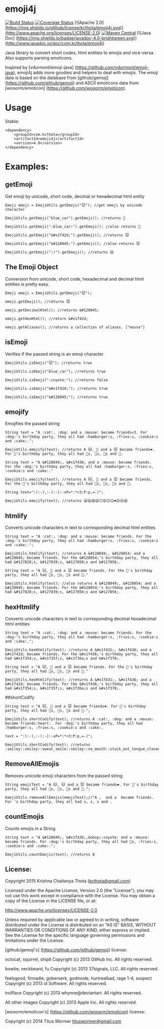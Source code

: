 emoji4j
=============

[![Build Status](https://img.shields.io/travis/kcthota/emoji4j/master.svg)](https://travis-ci.org/kcthota/emoji4j)
[![Coverage Status](https://img.shields.io/coveralls/kcthota/emoji4j/master.svg)](https://coveralls.io/r/kcthota/emoji4j?branch=master)
[![Apache 2.0] (https://img.shields.io/github/license/kcthota/emoji4j.svg)] (http://www.apache.org/licenses/LICENSE-2.0)
[![Maven Central](https://maven-badges.herokuapp.com/maven-central/com.kcthota/emoji4j/badge.svg)](https://maven-badges.herokuapp.com/maven-central/com.kcthota/emoji4j)
[![Java Doc] (https://img.shields.io/badge/javadoc-4.0-brightgreen.svg)] (http://www.javadoc.io/doc/com.kcthota/emoji4j)

Java library to convert short codes, html entities to emojis and vice-versa. Also supports parsing emoticons.

Inspired by [vdurmont/emoji-java] (https://github.com/vdurmont/emoji-java), emoji4j adds more goodies and helpers to deal with emojis. The emoji data is based on the database from [github/gemoji] (https://github.com/github/gemoji) and ASCII emoticons data from [wooorm/emoticon] (https://github.com/wooorm/emoticon).

# Usage

Stable:

```
<dependency>
	<groupId>com.kcthota</groupId>
	<artifactId>emoji4j</artifactId>
	<version>4.0</version>
</dependency>
```

<!--
Latest Snapshot:
```
<dependency>
	<groupId>com.kcthota</groupId>
	<artifactId>emoji4j</artifactId>
	<version>3.0-SNAPSHOT</version>
</dependency>
```
-->

# Examples:

## getEmoji

Get emoji by unicode, short code, decimal or hexadecimal html entity

```
Emoji emoji = EmojiUtils.getEmoji("🐭"); //get emoji by unicode character

EmojiUtils.getEmoji("blue_car").getEmoji(); //returns 🚙

EmojiUtils.getEmoji(":blue_car:").getEmoji(); //also returns 🚙

EmojiUtils.getEmoji("&#x1f42d;").getEmoji(); //returns 🐭

EmojiUtils.getEmoji("&#128045;").getEmoji(); //also returns 🐭

EmojiUtils.getEmoji(":)").getEmoji(); //returns 😃

```

## The Emoji Object

Conversion from unicode, short code, hexadecimal and decimal html entities is pretty easy.

```
Emoji emoji = EmojiUtils.getEmoji("🐭");

emoji.getEmoji(); //returns 🐭

emoji.getDecimalHtml(); //returns &#128045;

emoji.getHexHtml(); //return &#x1f42d;

emoji.getAliases(); //returns a collection of aliases. ["mouse"]

```

## isEmoji

Verifies if the passed string is an emoji character

```
EmojiUtils.isEmoji("🐭"); //returns true

EmojiUtils.isEmoji("blue_car"); //returns true

EmojiUtils.isEmoji(":coyote:"); //returns false

EmojiUtils.isEmoji("&#x1f42d;"); //returns true

EmojiUtils.isEmoji("&#128045;"); //returns true

```

## emojify

Emojifies the passed string

```
String text = "A :cat:, :dog: and a :mouse: became friends<3. For :dog:'s birthday party, they all had :hamburger:s, :fries:s, :cookie:s and :cake:.";

EmojiUtils.emojify(text); //returns A 🐱, 🐶 and a 🐭 became friends❤️. For 🐶's birthday party, they all had 🍔s, 🍟s, 🍪s and 🍰.

String text = "A &#128049;, &#x1f436; and a :mouse: became friends. For the :dog:'s birthday party, they all had :hamburger:s, :fries:s, :cookie:s and :cake:."

EmojiUtils.emojify(text); //returns A 🐱, 🐶 and a 🐭 became friends. For the 🐶's birthday party, they all had 🍔s, 🍟s, 🍪s and 🍰.

String text=":):-),:-):-]:-xP=*:*<3:P:p,=-)";

EmojiUtils.emojify(text); //returns 😃😃😅😃😶😝😗😗❤️😛😛😅

```

## htmlify
Converts unicode characters in text to corresponding decimal html entities

```
String text = "A :cat:, :dog: and a :mouse: became friends. For the :dog:'s birthday party, they all had :hamburger:s, :fries:s, :cookie:s and :cake:.";

EmojiUtils.htmlify(text); //returns A &#128049;, &#128054; and a &#128045; became friends. For the &#128054;'s birthday party, they all had &#127828;s, &#127839;s, &#127850;s and &#127856;.

String text = "A 🐱, 🐶 and a 🐭 became friends. For the 🐶's birthday party, they all had 🍔s, 🍟s, 🍪s and 🍰."

EmojiUtils.htmlify(text); //also returns A &#128049;, &#128054; and a &#128045; became friends. For the &#128054;'s birthday party, they all had &#127828;s, &#127839;s, &#127850;s and &#127856;.

```

## hexHtmlify

Converts unicode characters in text to corresponding decimal hexadecimal html entities

```
String text = "A :cat:, :dog: and a :mouse: became friends. For the :dog:'s birthday party, they all had :hamburger:s, :fries:s, :cookie:s and :cake:.";

EmojiUtils.hexHtmlify(text); //returns A &#x1f431;, &#x1f436; and a &#x1f42d; became friends. For the &#x1f436;'s birthday party, they all had &#x1f354;s, &#x1f35f;s, &#x1f36a;s and &#x1f370;.

String text = "A 🐱, 🐶 and a 🐭 became friends. For the 🐶's birthday party, they all had 🍔s, 🍟s, 🍪s and 🍰."

EmojiUtils.hexHtmlify(text); //returns A &#x1f431;, &#x1f436; and a &#x1f42d; became friends. For the &#x1f436;'s birthday party, they all had &#x1f354;s, &#x1f35f;s, &#x1f36a;s and &#x1f370;.

```

##shortCodify

```
String text = "A 🐱, 🐶 and a 🐭 became friends❤️. For 🐶's birthday party, they all had 🍔s, 🍟s, 🍪s and 🍰.";

EmojiUtils.shortCodify(text); //returns A :cat:, :dog: and a :mouse: became friends:heart:. For :dog:'s birthday party, they all had :hamburger:s, :fries:s, :cookie:s and :cake:.

text = ":):-),:-):-]:-xP=*:*<3:P:p,=-)";

EmojiUtils.shortCodify(text); //returns :smiley::smiley::sweat_smile::smiley::no_mouth::stuck_out_tongue_closed_eyes::kissing::kissing::heart::stuck_out_tongue::stuck_out_tongue::sweat_smile:

```

## RemoveAllEmojis
Removes unicode emoji characters from the passed string

```
String emojiText = "A 🐱, 🐱 and a 🐭 became friends❤️. For 🐶's birthday party, they all had 🍔s, 🍟s, 🍪s and 🍰.";

EmojiUtils.removeAllEmojis(emojiText);//"A ,  and a  became friends. For 's birthday party, they all had s, s, s and .

```

## countEmojis

Counts emojis in a String

```
String text = "A &#128049;, &#x1f436;,&nbsp;:coyote: and a :mouse: became friends. For :dog:'s birthday party, they all had 🍔s, :fries:s, :cookie:s and :cake:.";

EmojiUtils.countEmojis(text); //returns 8

```
<!--
# Coming up in 3.0

-->

## License:

Copyright 2015 Krishna Chaitanya Thota (kcthota@gmail.com)

Licensed under the Apache License, Version 2.0 (the "License");
you may not use this work except in compliance with the License.
You may obtain a copy of the License in the LICENSE file, or at:

   http://www.apache.org/licenses/LICENSE-2.0

Unless required by applicable law or agreed to in writing, software
distributed under the License is distributed on an "AS IS" BASIS,
WITHOUT WARRANTIES OR CONDITIONS OF ANY KIND, either express or implied.
See the License for the specific language governing permissions and
limitations under the License.

[github/gemoji's] (https://github.com/github/gemoji) license:

octocat, squirrel, shipit
Copyright (c) 2013 GitHub Inc. All rights reserved.

bowtie, neckbeard, fu
Copyright (c) 2013 37signals, LLC. All rights reserved.

feelsgood, finnadie, goberserk, godmode, hurtrealbad, rage 1-4, suspect
Copyright (c) 2013 id Software. All rights reserved.

trollface
Copyright (c) 2013 whynne@deviantart. All rights reserved.

All other images
Copyright (c) 2013 Apple Inc. All rights reserved.

[wooorm/emoticon's] (https://github.com/wooorm/emoticon) license:

Copyright (c) 2014 Titus Wormer <tituswormer@gmail.com>
